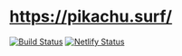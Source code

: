 # <https://pikachu.surf/>

[![Build Status](https://travis-ci.com/Elite-Four/pikachu.surf.svg)](https://travis-ci.com/Elite-Four/pikachu.surf)
[![Netlify Status](https://api.netlify.com/api/v1/badges/d8a57660-72bd-4c2d-be46-e43d518e06a7/deploy-status)](https://app.netlify.com/sites/pikachu-surf/deploys)
